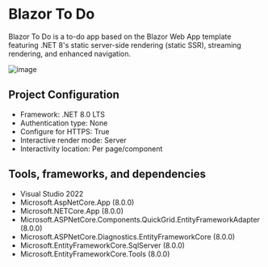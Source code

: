 # Blazor To Do
Blazor To Do is a to-do app based on the Blazor Web App template featuring .NET 8's static server-side rendering (static SSR), streaming rendering, and enhanced navigation.

![image](https://github.com/k-f-m/blazor-to-do/assets/55965735/290c4aea-10e4-4643-9792-3a51a1315ee2)

## Project Configuration
- Framework: .NET 8.0 LTS
- Authentication type: None
- Configure for HTTPS: True
- Interactive render mode: Server
- Interactivity location: Per page/component

## Tools, frameworks, and dependencies
- Visual Studio 2022
- Microsoft.AspNetCore.App (8.0.0)
- Microsoft.NETCore.App (8.0.0)
- Microsoft.ASPNetCore.Components.QuickGrid.EntityFrameworkAdapter (8.0.0)
- Microsoft.ASPNetCore.Diagnostics.EntityFrameworkCore (8.0.0)
- Microsoft.EntityFrameworkCore.SqlServer (8.0.0)
- Microsoft.EntityFrameworkCore.Tools (8.0.0)
